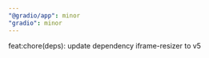 ```yaml
---
"@gradio/app": minor
"gradio": minor
---
```


feat:chore(deps): update dependency iframe-resizer to v5
